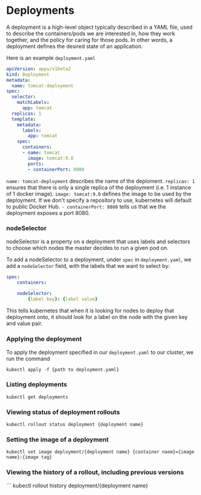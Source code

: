 # Deployments

A deployment is a high-level object typically described in a YAML file, used to describe the containers/pods we are interested in, how they work together, and the policy for caring for those pods. In other words, a deployment defines the desired state of an application.

Here is an example `deployment.yaml`

```yaml
apiVersion: apps/v1beta2
kind: Deployment
metadata:
  name: tomcat-deployment
spec:
  selector:
    matchLabels:
      app: tomcat
  replicas: 1
  template:
    metadata:
      labels:
        app: tomcat
    spec:
      containers:
      - name: tomcat
        image: tomcat:9.0
        ports:
        - containerPort: 8080
```

`name: tomcat-deployment` describes the name of the deploment. `replicas: 1` ensures that there is only a single replica of the deployment \(i.e. 1 instance of 1 docker image\). `image: tomcat:9.0` defines the image to be used by the deployment. If we don't specify a repository to use, kubernetes will default to public Docker Hub. `- containerPort: 8080` tells us that we the deployment exposes a port 8080.

### nodeSelector

nodeSelector is a property on a deployment that uses labels and selectors to choose which nodes the master decides to run a given pod on.

To add a nodeSelector to a deployment, under `spec` in `deployment.yaml`, we add a `nodeSelector` field, with the labels that we want to select by:

```yaml
spec:
    containers:
        ....
    nodeSelector:
        {label key}: {label value}
```

This tells kubernetes that when it is looking for nodes to deploy that deployment onto, it should look for a label on the node with the given key and value pair.

### Applying the deployment

To apply the deployment specified in our `deployment.yaml` to our cluster, we run the command

```text
kubectl apply -f {path to deployment.yaml}
```

### Listing deployments

```text
kubectl get deployments
```

### Viewing status of deployment rollouts

```text
kubectl rollout status deployment {deployment name}
```

### Setting the image of a deployment

```text
kubectl set image deployment/{deployment name} {container naem}={image name}:{image tag}
```

### Viewing the history of a rollout, including previous versions

\`\`\` kubectl rollout history deployment/{deployment name}

